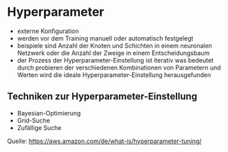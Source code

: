 # Hyperparameter
- externe Konfiguration
- werden vor dem Training manuell oder automatisch festgelegt
- beispiele sind Anzahl der Knoten und Schichten in einem neuronalen Netzwerk oder die Anzahl der Zweige in einem Entscheidungsbaum
- der Prozess der Hyperparameter-Einstellung ist iterativ was bedeutet durch probieren der verschiedenen Kombinationen von Parametern und Werten wird die ideale Hyperparameter-Einstellung herausgefunden
## Techniken zur Hyperparameter-Einstellung
- Bayesian-Optimierung
- Grid-Suche
- Zufällige Suche

Quelle: https://aws.amazon.com/de/what-is/hyperparameter-tuning/
